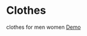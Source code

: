 # Clothes
clothes for men women
<a href="https://lsqpnvttm8qwfhqwozlxla-on.drv.tw/first projects/www.Clothes.com/">Demo</a>
